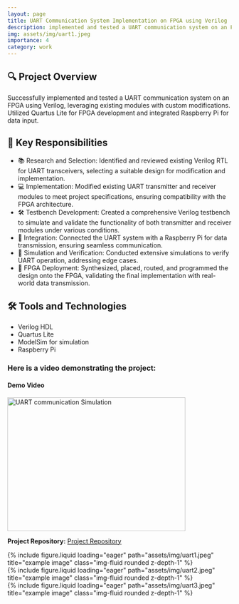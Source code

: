 ```yaml
---
layout: page
title: UART Communication System Implementation on FPGA using Verilog
description: implemented and tested a UART communication system on an FPGA using Verilog, leveraging existing modules with custom modifications
img: assets/img/uart1.jpeg
importance: 4
category: work
---
```

## 🔍 Project Overview
Successfully implemented and tested a UART communication system on an FPGA using Verilog, leveraging existing modules with custom modifications. Utilized Quartus Lite for FPGA development and integrated Raspberry Pi for data input.

## 🔧 Key Responsibilities
- 📚 Research and Selection: Identified and reviewed existing Verilog RTL for UART transceivers, selecting a suitable design for modification and implementation.
- 💻 Implementation: Modified existing UART transmitter and receiver modules to meet project specifications, ensuring compatibility with the FPGA architecture.
- 🛠️ Testbench Development: Created a comprehensive Verilog testbench to simulate and validate the functionality of both transmitter and receiver modules under various conditions.
- 🔗 Integration: Connected the UART system with a Raspberry Pi for data transmission, ensuring seamless communication.
- 🔄 Simulation and Verification: Conducted extensive simulations to verify UART operation, addressing edge cases.
- 🚀 FPGA Deployment: Synthesized, placed, routed, and programmed the design onto the FPGA, validating the final implementation with real-world data transmission.

## 🛠️ Tools and Technologies
- Verilog HDL
- Quartus Lite
- ModelSim for simulation
- Raspberry Pi

### Here is a video demonstrating the project:

<div class="text-center">
    <div class="caption text-end">
        <h4>Demo Video</h4>
    </div>
    <div class="row justify-content-center">
        <div class="col-sm mt-3 mt-md-0">
            <a href="https://youtu.be/CayM7fCQ5rc" target="_blank" rel="noopener noreferrer">
                <img src="{{ site.baseurl }}/assets/img/uart1.jpeg" alt="UART communication Simulation" class="img-fluid rounded z-depth-1" width="400" height="300">
            </a>
        </div>
    </div>
</div>

**Project Repository:** [Project Repository](https://github.com/PrabathBK/FPGA_UART)


<div class="row">
    <div class="col-sm mt-3 mt-md-0">
        {% include figure.liquid loading="eager" path="assets/img/uart1.jpeg" title="example image" class="img-fluid rounded z-depth-1" %}
    </div>
    <div class="col-sm mt-3 mt-md-0">
        {% include figure.liquid loading="eager" path="assets/img/uart2.jpeg" title="example image" class="img-fluid rounded z-depth-1" %}
    </div>
    <div class="col-sm mt-3 mt-md-0">
        {% include figure.liquid loading="eager" path="assets/img/uart3.jpeg" title="example image" class="img-fluid rounded z-depth-1" %}
    </div>
</div>


